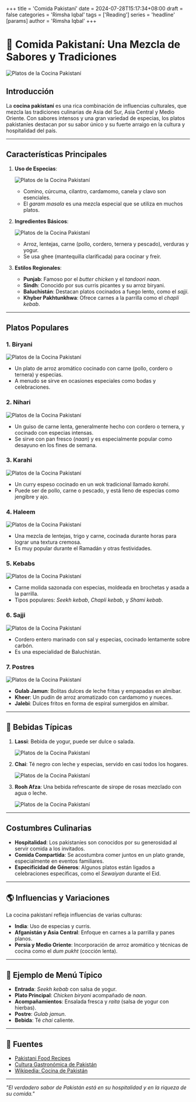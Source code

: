 +++
title = 'Comida Pakistaní'
date = 2024-07-28T15:17:34+08:00
draft = false
categories = 'Rimsha Iqbal'
tags = ['Reading']
series = 'headline'
[params]
  author = 'Rimsha Iqbal'
+++

# 🍴 Comida Pakistaní: Una Mezcla de Sabores y Tradiciones


![Platos de la Cocina Pakistaní](https://pakistanatlas.com/wp-content/uploads/2020/10/feature-image-Pakistani-Traditional-Food-Map-Pakistan-Atlas-by-Assam-Artist-HD.jpg)  

## Introducción
La **cocina pakistaní** es una rica combinación de influencias culturales, que mezcla las tradiciones culinarias de Asia del Sur, Asia Central y Medio Oriente. Con sabores intensos y una gran variedad de especias, los platos pakistaníes destacan por su sabor único y su fuerte arraigo en la cultura y hospitalidad del país.

---

##  Características Principales
1. **Uso de Especias**:  
   
   ![Platos de la Cocina Pakistaní](https://img.freepik.com/fotos-premium/variedad-especias-hierbas-vibrantes-que-usan-comunmente-cocina-pakistani-e-india_933496-18461.jpg)

   - Comino, cúrcuma, cilantro, cardamomo, canela y clavo son esenciales.  
   - El *garam masala* es una mezcla especial que se utiliza en muchos platos.  

2. **Ingredientes Básicos**:  
   
   ![Platos de la Cocina Pakistaní](https://www.teaforturmeric.com/wp-content/uploads/2021/12/Chicken-Biryani-Ingredients-Labelled.jpg)

   - Arroz, lentejas, carne (pollo, cordero, ternera y pescado), verduras y yogur.  
   - Se usa ghee (mantequilla clarificada) para cocinar y freír.  

3. **Estilos Regionales**:  
   - **Punjab**: Famoso por el *butter chicken* y el *tandoori naan*.  
   - **Sindh**: Conocido por sus curris picantes y su arroz biryani.  
   - **Baluchistán**: Destacan platos cocinados a fuego lento, como el *sajji*.  
   - **Khyber Pakhtunkhwa**: Ofrece carnes a la parrilla como el *chapli kebab*.  

---

## Platos Populares
### **1. Biryani**  

![Platos de la Cocina Pakistaní](https://www.shutterstock.com/image-photo/dum-handi-chicken-biryani-prepared-260nw-2000023562.jpg)

- Un plato de arroz aromático cocinado con carne (pollo, cordero o ternera) y especias.  
- A menudo se sirve en ocasiones especiales como bodas y celebraciones.  

### **2. Nihari**  

![Platos de la Cocina Pakistaní](https://thumbs.dreamstime.com/b/nihari-pakistani-beef-curry-beef-nihari-pakistani-curry-cuisine-231772594.jpg)  

- Un guiso de carne lenta, generalmente hecho con cordero o ternera, y cocinado con especias intensas.  
- Se sirve con pan fresco (*naan*) y es especialmente popular como desayuno en los fines de semana.  

### **3. Karahi**  

![Platos de la Cocina Pakistaní](https://www.unileverfoodsolutions.pk/dam/global-ufs/mcos/meps/pakistan/calcmenu/recipes/PK-recipes/chicken-&-other-poultry-dishes/chicken-karahi/chicken-karahi_1260x709.jpg)  

- Un curry espeso cocinado en un wok tradicional llamado *karahi*.  
- Puede ser de pollo, carne o pescado, y está lleno de especias como jengibre y ajo.  

### **4. Haleem**  

![Platos de la Cocina Pakistaní](https://thumbs.dreamstime.com/b/spicy-chicken-haleem-fried-onion-naan-roti-served-dish-isolated-background-top-view-indian-spices-pakistani-food-327626960.jpg)

- Una mezcla de lentejas, trigo y carne, cocinada durante horas para lograr una textura cremosa.  
- Es muy popular durante el Ramadán y otras festividades.  

### **5. Kebabs**  

![Platos de la Cocina Pakistaní](https://www.foodofpakistan.com/uploads/recipe/16317694181938519953.jpg)

- Carne molida sazonada con especias, moldeada en brochetas y asada a la parrilla.  
- Tipos populares: *Seekh kebab*, *Chapli kebab*, y *Shami kebab*.  

### **6. Sajji**  

![Platos de la Cocina Pakistaní](https://images.deliveryhero.io/image/fd-pk/LH/z4wa-listing.jpg)

- Cordero entero marinado con sal y especias, cocinado lentamente sobre carbón.  
- Es una especialidad de Baluchistán.  

### **7. Postres**  

![Platos de la Cocina Pakistaní](https://www.shutterstock.com/image-photo/mix-meethai-rass-malai-sweets-260nw-2526626293.jpg)

- **Gulab Jamun**: Bolitas dulces de leche fritas y empapadas en almíbar.  
- **Kheer**: Un pudín de arroz aromatizado con cardamomo y nueces.  
- **Jalebi**: Dulces fritos en forma de espiral sumergidos en almíbar.  

---

## 🍹 Bebidas Típicas  


1. **Lassi**: Bebida de yogur, puede ser dulce o salada.  

    ![Platos de la Cocina Pakistaní](https://encrypted-tbn0.gstatic.com/images?q=tbn:ANd9GcTA8ChrgW3909dgdBdPwH3s5Plon5j574WyCQ&s)

2. **Chai**: Té negro con leche y especias, servido en casi todos los hogares.  

    ![Platos de la Cocina Pakistaní](https://clickpakistan.org/wp-content/uploads/2021/04/Teas-min-768x768.jpg)

3. **Rooh Afza**: Una bebida refrescante de sirope de rosas mezclado con agua o leche.  
   
    ![Platos de la Cocina Pakistaní](https://www.desiblitz.com/wp-content/uploads/2019/09/10-Best-Drinks-in-Pakistan-known-for-Their-Amazing-Taste-falooda.jpg)

---

##  Costumbres Culinarias  


- **Hospitalidad**: Los pakistaníes son conocidos por su generosidad al servir comida a los invitados.  
- **Comida Compartida**: Se acostumbra comer juntos en un plato grande, especialmente en eventos familiares.  
- **Especificidad de Géneros**: Algunos platos están ligados a celebraciones específicas, como el *Sewaiyan* durante el Eid.  

---

## 🌎 Influencias y Variaciones
La cocina pakistaní refleja influencias de varias culturas:  
- **India**: Uso de especias y curris.  
- **Afganistán y Asia Central**: Enfoque en carnes a la parrilla y panes planos.  
- **Persia y Medio Oriente**: Incorporación de arroz aromático y técnicas de cocina como el *dum pukht* (cocción lenta).  

---

## 🍴 Ejemplo de Menú Típico
- **Entrada**: *Seekh kebab* con salsa de yogur.  
- **Plato Principal**: *Chicken biryani* acompañado de *naan*.  
- **Acompañamientos**: Ensalada fresca y *raita* (salsa de yogur con hierbas).  
- **Postre**: *Gulab jamun*.  
- **Bebida**: Té *chai* caliente.  

---

## 📜 Fuentes
- [Pakistani Food Recipes](https://fatimacooks.net/)  
- [Cultura Gastronómica de Pakistán](https://sisoy.net/cocina-del-mundo/10-datos-que-debes-saber-de-la-gastronomia-pakistani/)  
- [Wikipedia: Cocina de Pakistán](https://es.wikipedia.org/wiki/Cocina_de_Pakist%C3%A1n)  

---

*"El verdadero sabor de Pakistán está en su hospitalidad y en la riqueza de su comida."*  
 
